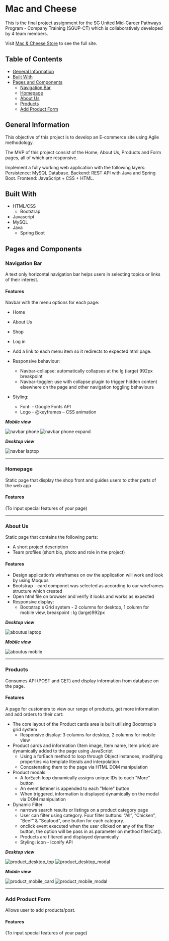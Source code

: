 # Mac and Cheese

This is the final project assignment for the SG United Mid-Career Pathways Program - Company Training (SGUP-CT) which is collaboratively developed by 4 team members.

Visit [Mac & Cheese Store](https://macncheese.herokuapp.com) to see the full site.

## Table of Contents
* [General Information](#general-information)
* [Built With](#built-with)
* [Pages and Components](#pages-and-components)
  * [Navigation Bar](#navigation-bar)
  * [Homepage](#homepage)
  * [About Us](#about-us)
  * [Products](#products)
  * [Add Product Form](#add-product-form)


## General Information
This objective of this project is to develop an E-commerce site using Agile methodology.

The MVP of this project consist of the Home, About Us, Products and Form pages, all of which are responsive.

Implement a fully working web application with the following layers:
Persistence: MySQL Database.
Backend: REST API with Java and Spring Boot.
Frontend: JavaScript + CSS + HTML.


## Built With
 * HTML/CSS
    * Bootstrap
 * Javascript
 * MySQL
 * Java
    * Spring Boot 


## Pages and Components
### Navigation Bar
A text only horizontal navigation bar helps users in selecting topics or links of their interest.

#### Features
Navbar with the menu options for each page:
 *	Home
 *	About Us
 * Shop
 * Log in
 
* Add a link to each menu item so it redirects to expected html page.

* Responsive behaviour:

  *   Navbar-collapse:  automatically collapses at the lg (large) 992px breakpoint 
  *   Navbar-toggler: use with collapse plugin to trigger hidden content elsewhere on the page and other navigation toggling behaviours
 
* Styling: 

  *  Font: -	Google Fonts API 
  *  Logo - @keyframes – CSS animation 



***Mobile view***

![navbar phone](https://user-images.githubusercontent.com/97433106/155013440-931b67bb-ffb6-4d27-a081-4a048ccb8a13.JPG)
![navbar phone expand](https://user-images.githubusercontent.com/97433106/155013476-3555e449-445b-4e85-b8ea-b6a780111ff6.JPG)


***Desktop view***

![navbar laptop ](https://user-images.githubusercontent.com/97433106/155011894-e913deb1-e9a8-4696-8afe-07d1f79faf50.jpg)



---

### Homepage
Static page that display the shop front and guides users to other parts of the web app
#### Features
(To input special features of your page)

---

### About Us
Static page that contains the following parts:
* A short project description
* Team profiles (short bio, photo and role in the project)

#### Features
* Design application’s wireframes on ow the application will work and look by using Moqups
* Bootstrap - card componet was selected as according to our wireframes structure which created
* Open html file on browser and verify it looks and works as expected
* Responsive display:
   * Bootstrap's Grid system - 2 columns for desktop, 1 column for mobile view, breakpoint : lg (large)992px

***Desktop view***

![aboutus laptop](https://user-images.githubusercontent.com/97433106/155097988-7a72fd3b-3325-4b1c-ad84-7a75a9ed5489.JPG)




***Mobile view***

![aboutus mobile](https://user-images.githubusercontent.com/97433106/155098000-162a2954-4280-4437-8980-4c02ba978752.JPG)




---

### Products
Consumes API (POST and GET) and display information from database on the page.
#### Features
A page for customers to view our range of products, get more information and add orders to their cart:
* The core layout of the Product cards area is built utilising Bootstrap's grid system 
    * Responsive display: 3 columns for desktop, 2 columns for mobile view
* Product cards and information (Item image, Item name, Item price) are dynamically added to the page using JavaScript
    * Using a forEach method to loop through Object instances, modifying properties via template literals and interpolation 
    * Concatenating them to the page via HTML DOM manipulation
* Product modals
    * A forEach loop dynamically assigns unique IDs to each "More" button
    * An event listener is appended to each "More" button
    * When triggered, information is displayed dynamically on the modal via DOM manipulation 
* Dynamic Filter
    * narrows search results or listings on a product category page
    * User can filter using category. Four filter buttons: “All”, “Chicken”, “Beef” & “Seafood”, one button for each category.
    * onclick event executed when the user clicked on any of the filter button, the option will be pass in as parameter on method filterCat(). 
    * Products are filtered and displayed dynamically
    * Styling: icon - Iconify API


 
***Desktop view***

![product_desktop_top](https://user-images.githubusercontent.com/29788431/154963574-24767ac5-37ec-47ec-9920-3b651f6e2520.png)
![product_desktop_modal](https://user-images.githubusercontent.com/29788431/154963585-f786c7ac-a587-4274-9b88-0ba8995cd5e9.png)

***Mobile view***

![product_mobile_card](https://user-images.githubusercontent.com/29788431/154963654-9bcdc510-7e89-4e0d-8db1-71928a4ac52d.png)
![product_mobile_modal](https://user-images.githubusercontent.com/29788431/154963725-1117bf6e-a377-42ac-9c42-e708adc946cc.png)

---

### Add Product Form
Allows user to add products/post.
#### Features
(To input special features of your page)


